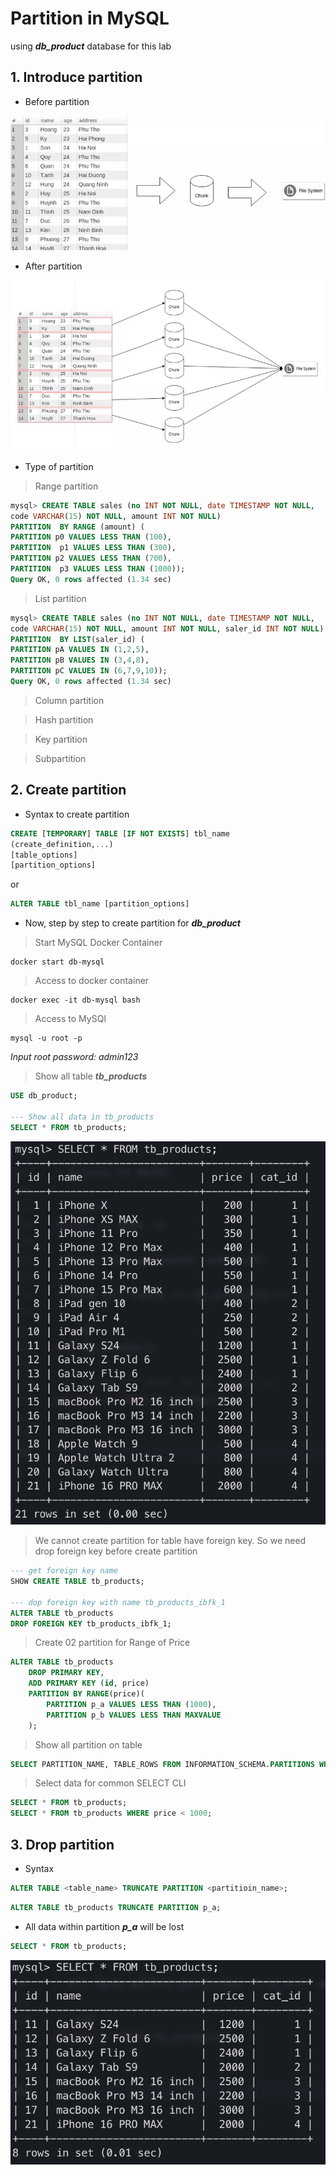 # Partition in MySQL

using ***db_product*** database for this lab

## 1. Introduce partition

* Before partition

![Database before partition](./images/img_01.webp)

* After partition

![Database after partition](./images/img_02.webp)

* Type of partition
 
> Range partition

```sql
mysql> CREATE TABLE sales (no INT NOT NULL, date TIMESTAMP NOT NULL, 
code VARCHAR(15) NOT NULL, amount INT NOT NULL) 
PARTITION  BY RANGE (amount) (
PARTITION p0 VALUES LESS THAN (100), 
PARTITION  p1 VALUES LESS THAN (300), 
PARTITION p2 VALUES LESS THAN (700), 
PARTITION  p3 VALUES LESS THAN (1000)); 
Query OK, 0 rows affected (1.34 sec)
```

> List partition

```sql
mysql> CREATE TABLE sales (no INT NOT NULL, date TIMESTAMP NOT NULL, 
code VARCHAR(15) NOT NULL, amount INT NOT NULL, saler_id INT NOT NULL) 
PARTITION  BY LIST(saler_id) (
PARTITION pA VALUES IN (1,2,5), 
PARTITION pB VALUES IN (3,4,8), 
PARTITION pC VALUES IN (6,7,9,10)); 
Query OK, 0 rows affected (1.34 sec)
```

> Column partition

> Hash partition

> Key partition

> Subpartition

## 2. Create partition

* Syntax to create partition

```sql
CREATE [TEMPORARY] TABLE [IF NOT EXISTS] tbl_name
(create_definition,...)
[table_options]
[partition_options]
```
or

```sql
ALTER TABLE tbl_name [partition_options]
```

* Now, step by step to create partition for ***db_product***

> Start MySQL Docker Container

```shell
docker start db-mysql
```

> Access to docker container

```shell
docker exec -it db-mysql bash
```

> Access to MySQl

```shell
mysql -u root -p
```
*Input root password: admin123*

> Show all table ***tb_products***

```sql
USE db_product;

--- Show all data in tb_products
SELECT * FROM tb_products;
```

![All data in tb_products](./images/img_03.png)

> We cannot create partition for table have foreign key. So we need drop foreign key before create partition

```sql
--- get foreign key name
SHOW CREATE TABLE tb_products;

--- dop foreign key with name tb_products_ibfk_1
ALTER TABLE tb_products
DROP FOREIGN KEY tb_products_ibfk_1;
```

> Create 02 partition for Range of Price

```sql
ALTER TABLE tb_products
    DROP PRIMARY KEY,
    ADD PRIMARY KEY (id, price)
    PARTITION BY RANGE(price)(
        PARTITION p_a VALUES LESS THAN (1000),
        PARTITION p_b VALUES LESS THAN MAXVALUE
    );
```

> Show all partition on table

```sql
SELECT PARTITION_NAME, TABLE_ROWS FROM INFORMATION_SCHEMA.PARTITIONS WHERE TABLE_NAME='tb_products';
```

> Select data for common SELECT CLI

```sql
SELECT * FROM tb_products;
SELECT * FROM tb_products WHERE price < 1000;
```

## 3. Drop partition

* Syntax

```sql
ALTER TABLE <table_name> TRUNCATE PARTITION <partitioin_name>;
```

```sql
ALTER TABLE tb_products TRUNCATE PARTITION p_a;
```

* All data within partition ***p_a*** will be lost

```sql
SELECT * FROM tb_products;
```

![data is lost](./images/img_04.png)